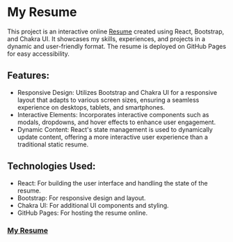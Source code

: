 # My Resume
This project is an interactive online <a href="https://ferasaljoudi.github.io/FerasResume/" title="Feras Resume" style="text-decoration: underline;">Resume</a> created using React, Bootstrap, and Chakra UI. It showcases my skills, experiences, and projects in a dynamic and user-friendly format. The resume is deployed on GitHub Pages for easy accessibility.


Features:
-
- Responsive Design: Utilizes Bootstrap and Chakra UI for a responsive layout that adapts to various screen sizes, ensuring a seamless experience on desktops, tablets, and smartphones.
- Interactive Elements: Incorporates interactive components such as modals, dropdowns, and hover effects to enhance user engagement.
- Dynamic Content: React's state management is used to dynamically update content, offering a more interactive user experience than a traditional static resume.

Technologies Used:
-
- React: For building the user interface and handling the state of the resume.
- Bootstrap: For responsive design and layout.
- Chakra UI: For additional UI components and styling.
- GitHub Pages: For hosting the resume online.


### <a href="https://ferasaljoudi.github.io/FerasResume/" title="Feras Resume">My Resume</a>


